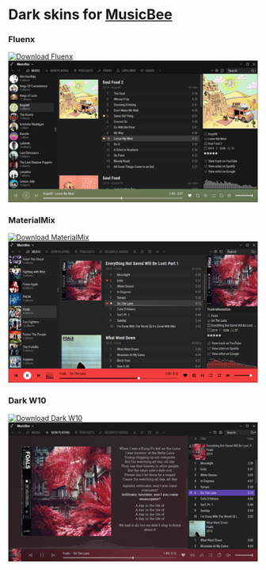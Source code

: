 # Dark skins for [MusicBee](https://getmusicbee.com/) 

### Fluenx
[![Download Fluenx](https://img.shields.io/github/downloads/diego-sergio/mb-skins/Latest/Fluenx_Dark.zip?color=blue&label=Download+🡻&style=flat-square)](https://github.com/diego-sergio/mb-skins/releases/download/Latest/Fluenx_Dark.zip)
![fluenx preview](./previews/fluenx.png)

### MaterialMix
[![Download MaterialMix](https://img.shields.io/github/downloads/diego-sergio/mb-skins/Latest/MaterialMix.zip?color=blue&label=Download+🡻&style=flat-square)](https://github.com/diego-sergio/mb-skins/releases/download/Latest/MaterialMix.zip)
![materialmix preview](./previews/materialmix.png)

### Dark W10
[![Download Dark W10](https://img.shields.io/github/downloads/diego-sergio/mb-skins/Latest/Dark_W10.zip?color=blue&label=Download+🡻&style=flat-square)](https://github.com/diego-sergio/mb-skins/releases/download/Latest/Dark_W10.zip)
![dark-w10 preview](./previews/darkw10.png)
